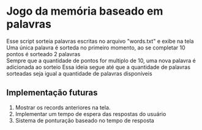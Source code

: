 # Jogo da memória baseado em palavras

Esse script sorteia palavras escritas no arquivo "words.txt" e exibe na tela  
Uma única palavra é sorteda no primeiro momento, ao se completar 10 pontos é sorteado 2 palavras  
Sempre que a quantidade de pontos for multiplo de 10, uma nova palavra é adicionada ao sorteio
Essa ideia segue até que a quantidade de palavras sorteadas seja igual a quantidade de palavras disponíveis  

## Implementação futuras

1. Mostrar os records anteriores na tela.  
1. Implementar um tempo de espera das respostas do usuário  
1. Sistema de ponturação baseado no tempo de resposta  
